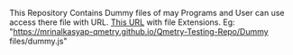 This Repository Contains Dummy files of may Programs and User can use access there file with URL.
[This URL](https://mrinalkasyap-qmetry.github.io/Qmetry-Testing-Repo/) with file Extensions.
Eg:  "https://mrinalkasyap-qmetry.github.io/Qmetry-Testing-Repo/Dummy files/dummy.js"
